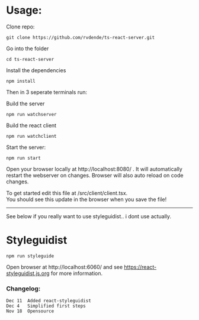 
# Usage:

Clone repo:
```
git clone https://github.com/rvdende/ts-react-server.git
```

Go into the folder
```
cd ts-react-server
```

Install the dependencies
```
npm install
```

Then in 3 seperate terminals run:

Build the server
```
npm run watchserver
```

Build the react client
```
npm run watchclient
```

Start the server:
```
npm run start
```



Open your browser locally at http://localhost:8080/ . It will automatically restart the webserver on changes. Browser will also auto reload on code changes.

To get started edit this file at /src/client/client.tsx. <br />
You should see this update in the browser when you save the file!

---


See below if you really want to use styleguidist.. i dont use actually.


# Styleguidist

```
npm run styleguide
```

Open browser at http://localhost:6060/ and see https://react-styleguidist.js.org for more information.

### Changelog:
```
Dec 11  Added react-styleguidist 
Dec 4   Simplified first steps
Nov 18  Opensource
```